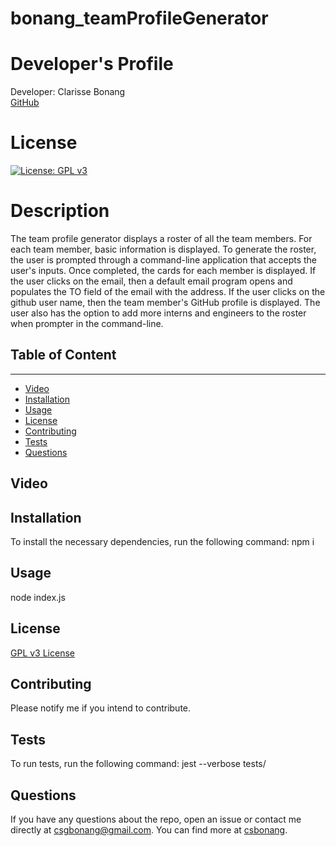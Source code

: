# bonang_teamProfileGenerator

# Developer's Profile
Developer: Clarisse Bonang <br> 
[GitHub](https://github.com/bonang8)
# License 
[![License: GPL v3](https://img.shields.io/badge/License-GPLv3-blue.svg)](https://www.gnu.org/licenses/gpl-3.0)

# Description <br> 
The team profile generator displays a roster of all the team members. For each team member, basic information is displayed. To generate the roster, the user is prompted through a command-line application that accepts the user's inputs. Once completed, the cards for each member is displayed. If the user clicks on the email, then a default email program opens and populates the TO field of the email with the address. If the user clicks on the github user name, then the team member's GitHub profile is displayed. The user also has the option to add more interns and engineers to the roster when prompter in the command-line.

## Table of Content
-------------------
* [Video](#video)
* [Installation](#installation)
* [Usage](#usage)
* [License](#license)
* [Contributing](#contributing)
* [Tests](#tests)
* [Questions](#questions)

## Video

## Installation 
To install the necessary dependencies, run the following command: 
npm i


## Usage 
node index.js

## License 
[GPL v3 License](https://www.gnu.org/licenses/gpl-3.0)


## Contributing 
Please notify me if you intend to contribute.

## Tests
To run tests, run the following command: 
jest --verbose tests/


## Questions 
If you have any questions about the repo, open an issue or contact me directly
at csgbonang@gmail.com. You can find more at [csbonang](https://github.com/csbonang). 
        